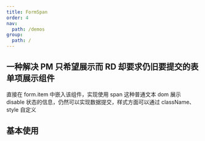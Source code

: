 ```yaml
---
title: FormSpan
order: 4
nav:
  path: /demos
group:
  path: /
---
```


## 一种解决 PM 只希望展示而 RD 却要求仍旧要提交的表单项展示组件

直接在 form.item 中嵌入该组件，实现使用 span 这种普通文本 dom 展示 disable 状态的信息，仍然可以实现数据提交，样式方面可以通过 className、style 自定义

## 基本使用

<code
  src="../formspan/demo.tsx"
  title="可以 submit 的 span"
  background="#f5f5f5"
  thumbnail="https://user-images.githubusercontent.com/12001781/100983285-16d5d600-3584-11eb-9ccf-a825d6d400af.png"
  tags='["formSpan"]'
  description="这是一个在form表单中只用来展示，不可修改，但可以提交的span"
/>
